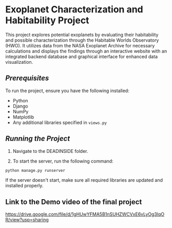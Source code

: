 # **Exoplanet Characterization and Habitability Project**

This project explores potential exoplanets by evaluating their habitability and possible characterization through the Habitable Worlds Observatory (HWO). It utilizes data from the NASA Exoplanet Archive for necessary calculations and displays the findings through an interactive website with an integrated backend database and graphical interface for enhanced data visualization.

## *Prerequisites*

To run the project, ensure you have the following installed:
- Python
- Django
- NumPy
- Matplotlib
- Any additional libraries specified in `views.py`

## *Running the Project*

1. Navigate to the DEADINSIDE folder.

2. To start the server, run the following command:

```bash
python manage.py runserver
```


If the server doesn't start, make sure all required libraries are updated and installed properly.

## Link to the Demo video of the final project
https://drive.google.com/file/d/1gHUwYFMA5B1nSUHZWCVxE6vLyOg3lqOR/view?usp=sharing
